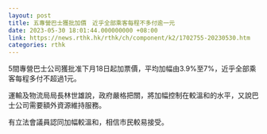 ```yaml
---
layout: post
title: 五專營巴士獲批加價　近乎全部乘客每程不多付逾一元
date: 2023-05-30 18:01:44.000000000 +08:00
link: https://news.rthk.hk/rthk/ch/component/k2/1702755-20230530.htm
categories: rthk
---
```


5間專營巴士公司獲批准下月18日起加票價，平均加幅由3.9%至7%，近乎全部乘客每程多付不超過1元。

運輸及物流局局長林世雄說，政府嚴格把關，將加幅控制在較溫和的水平，又說巴士公司需要額外資源維持服務。

有立法會議員認同加幅較溫和，相信市民較易接受。
